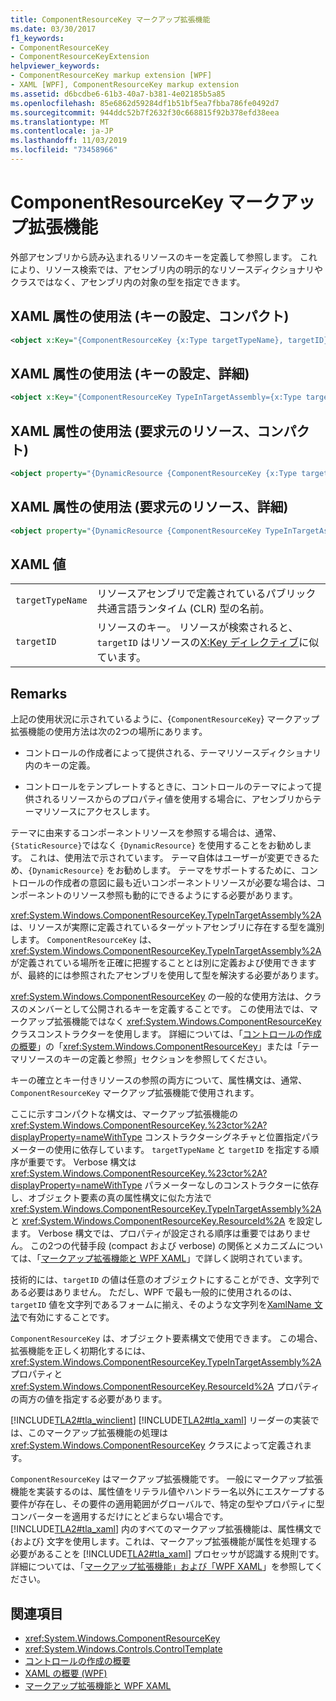 ```yaml
---
title: ComponentResourceKey マークアップ拡張機能
ms.date: 03/30/2017
f1_keywords:
- ComponentResourceKey
- ComponentResourceKeyExtension
helpviewer_keywords:
- ComponentResourceKey markup extension [WPF]
- XAML [WPF], ComponentResourceKey markup extension
ms.assetid: d6bcdbe6-61b3-40a7-b381-4e02185b5a85
ms.openlocfilehash: 85e6862d59284df1b51bf5ea7fbba786fe0492d7
ms.sourcegitcommit: 944ddc52b7f2632f30c668815f92b378efd38eea
ms.translationtype: MT
ms.contentlocale: ja-JP
ms.lasthandoff: 11/03/2019
ms.locfileid: "73458966"
---
```

# <a name="componentresourcekey-markup-extension"></a>ComponentResourceKey マークアップ拡張機能
外部アセンブリから読み込まれるリソースのキーを定義して参照します。 これにより、リソース検索では、アセンブリ内の明示的なリソースディクショナリやクラスではなく、アセンブリ内の対象の型を指定できます。  
  
## <a name="xaml-attribute-usage-setting-key-compact"></a>XAML 属性の使用法 (キーの設定、コンパクト)  
  
```xml  
<object x:Key="{ComponentResourceKey {x:Type targetTypeName}, targetID}" .../>  
```  
  
## <a name="xaml-attribute-usage-setting-key-verbose"></a>XAML 属性の使用法 (キーの設定、詳細)  
  
```xml  
<object x:Key="{ComponentResourceKey TypeInTargetAssembly={x:Type targetTypeName}, ResourceID=targetID}" .../>  
```  
  
## <a name="xaml-attribute-usage-requesting-resource-compact"></a>XAML 属性の使用法 (要求元のリソース、コンパクト)  
  
```xml  
<object property="{DynamicResource {ComponentResourceKey {x:Type targetTypeName}, targetID}}" .../>  
```  
  
## <a name="xaml-attribute-usage-requesting-resource-verbose"></a>XAML 属性の使用法 (要求元のリソース、詳細)  
  
```xml  
<object property="{DynamicResource {ComponentResourceKey TypeInTargetAssembly={x:Type targetTypeName}, ResourceID=targetID}}" .../>  
```  
  
## <a name="xaml-values"></a>XAML 値  
  
|||  
|-|-|  
|`targetTypeName`|リソースアセンブリで定義されているパブリック共通言語ランタイム (CLR) 型の名前。|  
|`targetID`|リソースのキー。 リソースが検索されると、`targetID` はリソースの[X:Key ディレクティブ](../../xaml-services/x-key-directive.md)に似ています。|  
  
## <a name="remarks"></a>Remarks  
 上記の使用状況に示されているように、{`ComponentResourceKey`} マークアップ拡張機能の使用方法は次の2つの場所にあります。  
  
- コントロールの作成者によって提供される、テーマリソースディクショナリ内のキーの定義。  
  
- コントロールをテンプレートするときに、コントロールのテーマによって提供されるリソースからのプロパティ値を使用する場合に、アセンブリからテーマリソースにアクセスします。  
  
 テーマに由来するコンポーネントリソースを参照する場合は、通常、`{StaticResource}`ではなく `{DynamicResource}` を使用することをお勧めします。 これは、使用法で示されています。 テーマ自体はユーザーが変更できるため、`{DynamicResource}` をお勧めします。 テーマをサポートするために、コントロールの作成者の意図に最も近いコンポーネントリソースが必要な場合は、コンポーネントのリソース参照も動的にできるようにする必要があります。  
  
 <xref:System.Windows.ComponentResourceKey.TypeInTargetAssembly%2A> は、リソースが実際に定義されているターゲットアセンブリに存在する型を識別します。 `ComponentResourceKey` は、<xref:System.Windows.ComponentResourceKey.TypeInTargetAssembly%2A> が定義されている場所を正確に把握することとは別に定義および使用できますが、最終的には参照されたアセンブリを使用して型を解決する必要があります。  
  
 <xref:System.Windows.ComponentResourceKey> の一般的な使用方法は、クラスのメンバーとして公開されるキーを定義することです。 この使用法では、マークアップ拡張機能ではなく <xref:System.Windows.ComponentResourceKey> クラスコンストラクターを使用します。 詳細については、「[コントロールの作成の概要](../controls/control-authoring-overview.md)」の「<xref:System.Windows.ComponentResourceKey>」または「テーマリソースのキーの定義と参照」セクションを参照してください。  
  
 キーの確立とキー付きリソースの参照の両方について、属性構文は、通常、`ComponentResourceKey` マークアップ拡張機能で使用されます。  
  
 ここに示すコンパクトな構文は、マークアップ拡張機能の <xref:System.Windows.ComponentResourceKey.%23ctor%2A?displayProperty=nameWithType> コンストラクターシグネチャと位置指定パラメーターの使用に依存しています。 `targetTypeName` と `targetID` を指定する順序が重要です。 Verbose 構文は <xref:System.Windows.ComponentResourceKey.%23ctor%2A?displayProperty=nameWithType> パラメーターなしのコンストラクターに依存し、オブジェクト要素の真の属性構文に似た方法で <xref:System.Windows.ComponentResourceKey.TypeInTargetAssembly%2A> と <xref:System.Windows.ComponentResourceKey.ResourceId%2A> を設定します。 Verbose 構文では、プロパティが設定される順序は重要ではありません。 この2つの代替手段 (compact および verbose) の関係とメカニズムについては、「[マークアップ拡張機能と WPF XAML](markup-extensions-and-wpf-xaml.md)」で詳しく説明されています。  
  
 技術的には、`targetID` の値は任意のオブジェクトにすることができ、文字列である必要はありません。 ただし、WPF で最も一般的に使用されるのは、`targetID` 値を文字列であるフォームに揃え、そのような文字列を[XamlName 文法](../../xaml-services/xamlname-grammar.md)で有効にすることです。  
  
 `ComponentResourceKey` は、オブジェクト要素構文で使用できます。 この場合、拡張機能を正しく初期化するには、<xref:System.Windows.ComponentResourceKey.TypeInTargetAssembly%2A> プロパティと <xref:System.Windows.ComponentResourceKey.ResourceId%2A> プロパティの両方の値を指定する必要があります。  
  
 [!INCLUDE[TLA2#tla_winclient](../../../../includes/tla2sharptla-winclient-md.md)] [!INCLUDE[TLA2#tla_xaml](../../../../includes/tla2sharptla-xaml-md.md)] リーダーの実装では、このマークアップ拡張機能の処理は <xref:System.Windows.ComponentResourceKey> クラスによって定義されます。  
  
 `ComponentResourceKey` はマークアップ拡張機能です。 一般にマークアップ拡張機能を実装するのは、属性値をリテラル値やハンドラー名以外にエスケープする要件が存在し、その要件の適用範囲がグローバルで、特定の型やプロパティに型コンバーターを適用するだけにとどまらない場合です。 [!INCLUDE[TLA2#tla_xaml](../../../../includes/tla2sharptla-xaml-md.md)] 内のすべてのマークアップ拡張機能は、属性構文で {および} 文字を使用します。これは、マークアップ拡張機能が属性を処理する必要があることを [!INCLUDE[TLA2#tla_xaml](../../../../includes/tla2sharptla-xaml-md.md)] プロセッサが認識する規則です。 詳細については、「[マークアップ拡張機能」および「WPF XAML](markup-extensions-and-wpf-xaml.md)」を参照してください。  
  
## <a name="see-also"></a>関連項目

- <xref:System.Windows.ComponentResourceKey>
- <xref:System.Windows.Controls.ControlTemplate>
- [コントロールの作成の概要](../controls/control-authoring-overview.md)
- [XAML の概要 (WPF)](../../../desktop-wpf/fundamentals/xaml.md)
- [マークアップ拡張機能と WPF XAML](markup-extensions-and-wpf-xaml.md)
